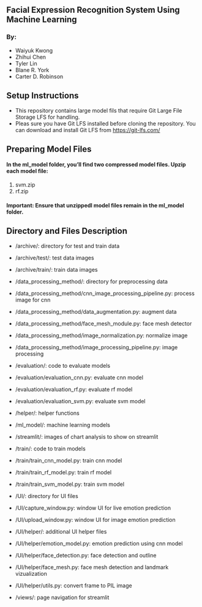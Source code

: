 ## Facial Expression Recognition System Using Machine Learning

### By:
- Waiyuk Kwong
- Zhihui Chen
- Tyler Lin
- Blane R. York
- Carter D. Robinson

## Setup Instructions

- This repository contains large model fils that require Git Large File Storage LFS for handling. 
- Pleas sure you have Git LFS installed before cloning the repository. You can download and install Git LFS from https://git-lfs.com/

## Preparing Model Files

#### In the ml_model folder, you’ll find two compressed model files. Upzip each model file:

1. svm.zip
2. rf.zip

#### Important: Ensure that unzippedl model files remain in the ml_model folder.

## Directory and Files Description

- /archive/: directory for test and train data
- /archive/test/: test data images
- /archive/train/: train data images

- /data_processing_method/: directory for preprocessing data
- /data_processing_method/cnn_image_processing_pipeline.py: process image for cnn
- /data_processing_method/data_augmentation.py: augment data
- /data_processing_method/face_mesh_module.py: face mesh detector
- /data_processing_method/image_normalization.py: normalize image
- /data_processing_method/image_processing_pipeline.py:  image processing

- /evaluation/: code to evaluate models
- /evaluation/evaluation_cnn.py: evaluate cnn model
- /evaluation/evaluation_rf.py: evaluate rf model
- /evaluation/evaluation_svm.py: evaluate svm model

- /helper/: helper functions

- /ml_model/: machine learning models

- /streamlit/: images of chart analysis to show on streamlit

- /train/: code to train models
- /train/train_cnn_model.py: train cnn model
- /train/train_rf_model.py: train rf model
- /train/train_svm_model.py: train svm model

- /UI/: directory for UI files
- /UI/capture_window.py: window UI for live emotion prediction
- /UI/upload_window.py: window UI for image emotion prediction
- /UI/helper/: additional UI helper files
- /UI/helper/emotion_model.py: emotion prediction using cnn model
- /UI/helper/face_detection.py: face detection and outline
- /UI/helper/face_mesh.py: face mesh detection and landmark vizualization
- /UI/helper/utils.py: convert frame to PIL image

- /views/: page navigation for streamlit

